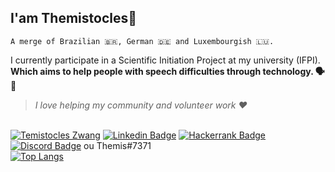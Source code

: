 ## I'am Themistocles🕺
    A merge of Brazilian 🇧🇷, German 🇩🇪 and Luxembourgish 🇱🇺.

I currently participate in a Scientific Initiation Project at my university (IFPI).  
**Which aims to help people with speech difficulties through technology. 🗣 🌈**

> *I love helping my community and volunteer work ❤️*

<br><a href="mailto:temis2st@gmail.com" target="blank"><img src="https://img.shields.io/badge/Gmail-D14836?style=for-the-badge&logo=gmail&logoColor=white" alt="Temistocles Zwang" /></a>
[![Linkedin Badge](https://img.shields.io/badge/LinkedIn-0077B5?style=for-the-badge&logo=linkedin&logoColor=white&link=https://www.linkedin.com/in/temistocles-zwang-96430b207/)](https://www.linkedin.com/in/temistocles-zwang-96430b207/)
[![Hackerrank Badge](https://img.shields.io/badge/-Hackerrank-2EC866?style=for-the-badge&logo=HackerRank&logoColor=white)]()
[![Discord Badge](https://img.shields.io/badge/Discord-7289DA?style=for-the-badge&logo=discord&logoColor=white&link=https://discord.com/Themis#7371)](https://discord.com/Themis#7371) ou Themis#7371
<br/>
[![Top Langs](https://github-readme-stats.vercel.app/api/top-langs/?username=TemistoclesZwang&layout=compactshow_icons=true&theme=outrun)
](https://github.com/TemistoclesZwang/github-readme-stats)

<!-- more pins -->
<!-- [![Readme Card](https://github-readme-stats.vercel.app/api/pin/?username=anuraghazra&repo=github-readme-stats)](https://github.com/anuraghazra/github-readme-stats) -->

